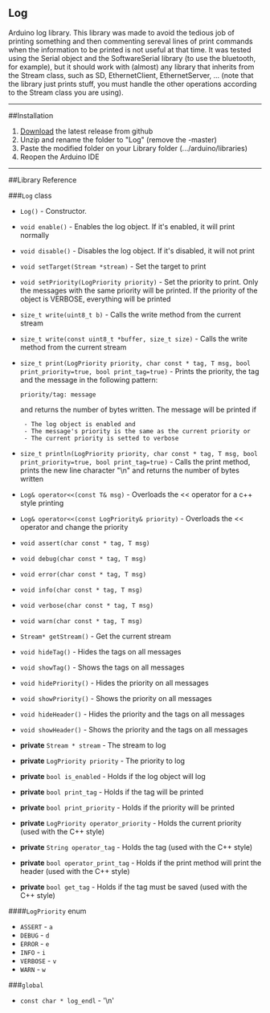 ## Log
Arduino log library. This library was made to avoid the tedious job of printing something and then commenting sereval lines of print commands when the information to be printed is not useful at that time. It was tested using the Serial object and the SoftwareSerial library (to use the bluetooth, for example), but it should work with (almost) any library that inherits from the Stream class, such as SD, EthernetClient, EthernetServer, ... (note that the library just prints stuff, you must handle the other operations according to the Stream class you are using).

------------------------
##Installation
1. [Download](https://github.com/brunocalou/Log/archive/master.zip) the latest release from github
2. Unzip and rename the folder to "Log" (remove the -master)
3. Paste the modified folder on your Library folder (.../arduino/libraries)
4. Reopen the Arduino IDE

------------------------

##Library Reference

###`Log` class

*  `Log()` - Constructor.

*  `void enable()` - Enables the log object. If it's enabled, it will
		print normally

* `void disable()` - Disables the log object. If it's disabled, it will
		not print

*  `void setTarget(Stream *stream)` - Set the target to print

*  `void setPriority(LogPriority priority)` - Set the priority to print. Only the messages
		with the same priority will be printed. If the
		priority of the object is VERBOSE, everything
		will be printed

*  `size_t write(uint8_t b)` - Calls the write method from the current stream

*  `size_t write(const uint8_t *buffer, size_t size)` - Calls the write method from the current stream

*  `size_t print(LogPriority priority, char const * tag, T msg, bool print_priority=true, bool print_tag=true)` - Prints the priority, the tag and the message in the following pattern:
		
      `priority/tag: message`
		
    and returns the number of bytes written. The message will be printed if

		- The log object is enabled and  
		- The message's priority is the same as the current priority or  
		- The current priority is setted to verbose  

*  `size_t println(LogPriority priority, char const * tag, T msg, bool print_priority=true, bool print_tag=true)` - Calls the print method, prints the new line character "\n" and returns the number of bytes written

*  `Log& operator<<(const T& msg)` - Overloads the << operator for a c++ style printing

*  `Log& operator<<(const LogPriority& priority)` - Overloads the << operator and change the priority

*  `void assert(char const * tag, T msg)`

*  `void debug(char const * tag, T msg)`

*  `void error(char const * tag, T msg)`

*  `void info(char const * tag, T msg)`

*  `void verbose(char const * tag, T msg)`

*  `void warn(char const * tag, T msg)`

*  `Stream* getStream()` - Get the current stream

*  `void hideTag()` - Hides the tags on all messages

*  `void showTag()` - Shows the tags on all messages

*  `void hidePriority()` - Hides the priority on all messages

*  `void showPriority()` - Shows the priority on all messages

*  `void hideHeader()` - Hides the priority and the tags on all messages

*  `void showHeader()` - Shows the priority and the tags on all messages


*  **private** `Stream * stream` - The stream to log

*  **private** `LogPriority priority` - The priority to log

*  **private** `bool is_enabled` - Holds if the log object will log

*  **private** `bool print_tag` - Holds if the tag will be printed

*  **private** `bool print_priority` - Holds if the priority will be printed

*  **private** `LogPriority operator_priority` - Holds the current priority (used with the C++ style)

*  **private** `String operator_tag` - Holds the tag (used with the C++ style)

*  **private** `bool operator_print_tag` - Holds if the print method will print the header (used with the C++ style)

*  **private** `bool get_tag` - Holds if the tag must be saved (used with the C++ style)

####`LogPriority` enum

*  `ASSERT` - `a`
*  `DEBUG` - `d`
*  `ERROR` - `e`
*  `INFO` - `i`
*  `VERBOSE` - `v`
*  `WARN` - `w`

###`global`

*  `const char * log_endl` - '\n'
